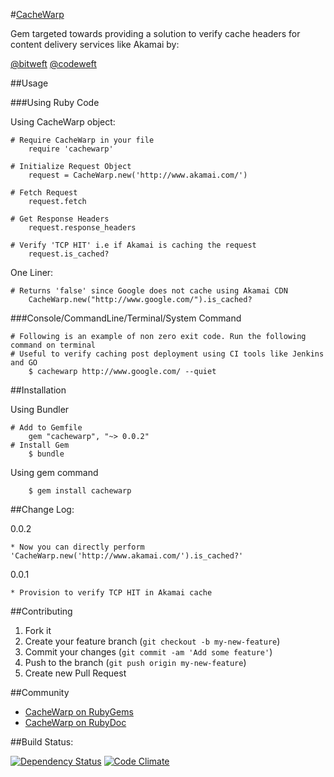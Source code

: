#[CacheWarp](http://www.cachewarp.com/)

Gem targeted towards providing a solution to verify cache headers for content delivery services like Akamai by:

[@bitweft](http://www.bitweft.com/) [@codeweft](http://www.codeweft.com/)

##Usage

###Using Ruby Code

Using CacheWarp object:

```
# Require CacheWarp in your file
    require 'cachewarp'

# Initialize Request Object
    request = CacheWarp.new('http://www.akamai.com/')

# Fetch Request
    request.fetch

# Get Response Headers
    request.response_headers

# Verify 'TCP HIT' i.e if Akamai is caching the request
    request.is_cached?    
```

One Liner:

```
# Returns 'false' since Google does not cache using Akamai CDN
    CacheWarp.new("http://www.google.com/").is_cached?  
```

###Console/CommandLine/Terminal/System Command

```
# Following is an example of non zero exit code. Run the following command on terminal
# Useful to verify caching post deployment using CI tools like Jenkins and GO
    $ cachewarp http://www.google.com/ --quiet
```



##Installation

Using Bundler

```
# Add to Gemfile
    gem "cachewarp", "~> 0.0.2" 
# Install Gem
    $ bundle
```

Using gem command

```
    $ gem install cachewarp
```

##Change Log:

0.0.2

    * Now you can directly perform 'CacheWarp.new('http://www.akamai.com/').is_cached?'

0.0.1

    * Provision to verify TCP HIT in Akamai cache

##Contributing

1. Fork it
2. Create your feature branch (`git checkout -b my-new-feature`)
3. Commit your changes (`git commit -am 'Add some feature'`)
4. Push to the branch (`git push origin my-new-feature`)
5. Create new Pull Request

##Community

* [CacheWarp on RubyGems](https://rubygems.org/gems/cachewarp)
* [CacheWarp on RubyDoc](http://rubydoc.info/gems/cachewarp)

##Build Status:

[![Dependency Status](https://gemnasium.com/juteroot/cachewarp.png)](https://gemnasium.com/juteroot/cachewarp)
[![Code Climate](https://codeclimate.com/github/juteroot/cachewarp.png)](https://codeclimate.com/github/juteroot/cachewarp)
<!--
[![Build Status](https://drone.io/github.com/juteroot/cachewarp/status.png)](https://drone.io/github.com/juteroot/cachewarp/latest)
[![Codeship Status for juteroot/cachewarp](https://www.codeship.io/projects/bbb2cd50-ba46-0130-e2db-6abb3b84c73c/status?branch=master)](https://www.codeship.io/projects/4384)
-->
